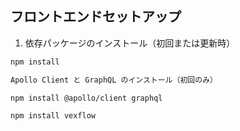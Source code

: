 ## フロントエンドセットアップ

1. 依存パッケージのインストール（初回または更新時）

```bash
npm install

Apollo Client と GraphQL のインストール（初回のみ）

npm install @apollo/client graphql

npm install vexflow